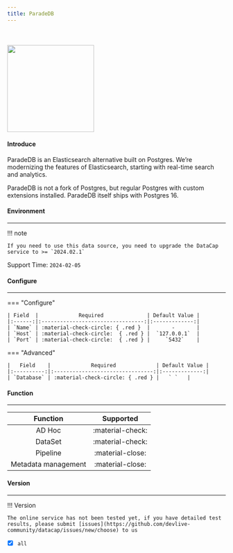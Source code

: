 ```yaml
---
title: ParadeDB
---
```


<img src="/assets/plugin/paradedb.png" class="connector-logo" style="width: 200px; margin-top: 35px;" />

#### Introduce

ParadeDB is an Elasticsearch alternative built on Postgres. We’re modernizing the features of Elasticsearch, starting with real-time search and analytics.

ParadeDB is not a fork of Postgres, but regular Postgres with custom extensions installed. ParadeDB itself ships with Postgres 16.

#### Environment

---

!!! note

    If you need to use this data source, you need to upgrade the DataCap service to >= `2024.02.1`

Support Time: `2024-02-05`

#### Configure

---

=== "Configure"

    | Field  |             Required              | Default Value |
    |:------:|:---------------------------------:|:-------------:|
    | `Name` | :material-check-circle: { .red }  |       -       |
    | `Host` | :material-check-circle:  { .red } |  `127.0.0.1`  |
    | `Port` | :material-check-circle:  { .red } |     `5432`    |

=== "Advanced"

    |   Field    |             Required             | Default Value |
    |:----------:|:--------------------------------:|:-------------:|
    | `Database` | :material-check-circle: { .red } |   ` `   |

#### Function

---

|      Function       |    Supported     |
|:-------------------:|:----------------:|
|       AD Hoc        | :material-check: |
|       DataSet       | :material-check: |
|      Pipeline       | :material-close: |
| Metadata management | :material-close: |

#### Version

---

!!! Version

    The online service has not been tested yet, if you have detailed test results, please submit [issues](https://github.com/devlive-community/datacap/issues/new/choose) to us

- [x] `all`
